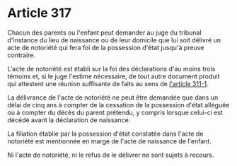 # Article 317

<p>Chacun des parents ou l'enfant peut demander au juge du tribunal d'instance du lieu de naissance ou de leur domicile que lui soit délivré un acte de notoriété qui fera foi de la possession d'état jusqu'à preuve contraire.</p><p>L'acte de notoriété est établi sur la foi des déclarations d'au moins trois témoins et, si le juge l'estime nécessaire, de tout autre document produit qui attestent une réunion suffisante de faits au sens de <a href='/code-civil/livre-ier-des-personnes/titre-vii-de-la-filiation/chapitre-ier-dispositions-generales/section-1-des-preuves-et-presomptions/311-1.md'>l'article 311-1</a>. </p><p>La délivrance de l'acte de notoriété ne peut être demandée que dans un délai de cinq ans à compter de la cessation de la possession d'état alléguée ou à compter du décès du parent prétendu, y compris lorsque celui-ci est décédé avant la déclaration de naissance. </p><p>La filiation établie par la possession d'état constatée dans l'acte de notoriété est mentionnée en marge de l'acte de naissance de l'enfant. </p><p>Ni l'acte de notoriété, ni le refus de le délivrer ne sont sujets à recours.</p>